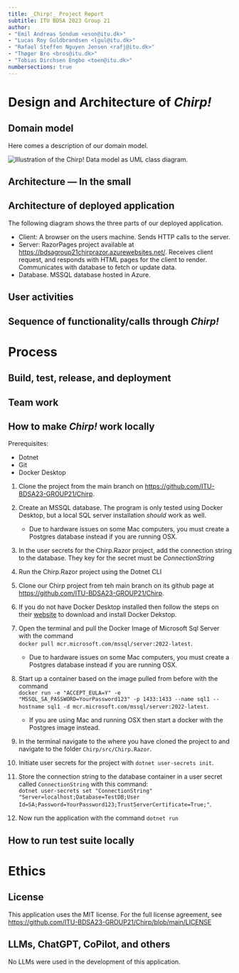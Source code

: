 ```yaml
---
title: _Chirp!_ Project Report
subtitle: ITU BDSA 2023 Group 21
author:
- "Emil Andreas Sondum <eson@itu.dk>"
- "Lucas Roy Guldbrandsen <lgul@itu.dk>"
- "Rafael Steffen Nguyen Jensen <rafj@itu.dk>"
- "Thøger Bro <bros@itu.dk>"
- "Tobias Dirchsen Engbo <toen@itu.dk>"
numbersections: true
---
```


# Design and Architecture of _Chirp!_

## Domain model

Here comes a description of our domain model.

![Illustration of the _Chirp!_ Data model as UML class diagram.](docs/images/domain_model.png)

## Architecture — In the small

## Architecture of deployed application
The following diagram shows the three parts of our deployed application.
- Client: A browser on the users machine. Sends HTTP calls to the server.
- Server: RazorPages project available at https://bdsagroup21chirprazor.azurewebsites.net/. Receives client request, and responds with HTML pages for the client to render. Communicates with database to fetch or update data.
- Database. MSSQL database hosted in Azure.

## User activities

## Sequence of functionality/calls through _Chirp!_

# Process

## Build, test, release, and deployment

## Team work

## How to make _Chirp!_ work locally
Prerequisites:
- Dotnet
- Git
- Docker Desktop

1. Clone the project from the main branch on https://github.com/ITU-BDSA23-GROUP21/Chirp.
1. Create an MSSQL database. The program is only tested using Docker Desktop, but a local SQL server installation *should* work as well.
    - Due to hardware issues on some Mac computers, you must create a Postgres database instead if you are running OSX.
1. In the user secrets for the Chirp.Razor project, add the connection string to the database. They key for the secret must be *ConnectionString*
1. Run the Chirp.Razor project using the Dotnet CLI 

1. Clone our Chirp project from teh main branch on its github page at https://github.com/ITU-BDSA23-GROUP21/Chirp.  
2. If you do not have Docker Desktop installed then follow the steps on their [website](https://www.docker.com/products/docker-desktop/) to download and install Docker Dekstop.  
3. Open the terminal and pull the Docker Image of Microsoft Sql Server with the command  
`docker pull mcr.microsoft.com/mssql/server:2022-latest`.
    - Due to hardware issues on some Mac computers, you must create a Postgres database instead if you are running OSX.
4. Start up a container based on the image pulled from before with the command  
`docker run -e "ACCEPT_EULA=Y" -e "MSSQL_SA_PASSWORD=YourPassword123" -p 1433:1433 --name sql1 --hostname sql1 -d mcr.microsoft.com/mssql/server:2022-latest`.
    - If you are using Mac and running OSX then start a docker with the Postgres image instead.
5. In the terminal navigate to the where you have cloned the project to and navigate to the folder `Chirp/src/Chirp.Razor`.  
6. Initiate user secrets for the project with `dotnet user-secrets init`.  
7. Store the connection string to the database container in a user secret called `ConnectionString` with this command:  
`dotnet user-secrets set "ConnectionString" "Server=localhost;Database=TestDB;User Id=SA;Password=YourPassword123;TrustServerCertificate=True;"`.  
8. Now run the application with the command `dotnet run`

## How to run test suite locally

# Ethics

## License
This application uses the MIT license. For the full license agreement, see https://github.com/ITU-BDSA23-GROUP21/Chirp/blob/main/LICENSE
## LLMs, ChatGPT, CoPilot, and others
No LLMs were used in the development of this application.